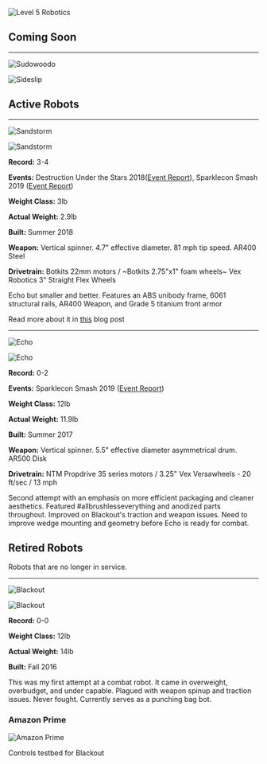 ![](https://i.imgur.com/e5rsld6.png "Level 5 Robotics") 



<style>
th, td {
    padding: 15px;
    text-align: left;
}
</style>

<div id="active"/>

## Coming Soon

---

![](https://i.imgur.com/l1argms.png "Sudowoodo")

![](https://i.imgur.com/d25Deac.png "Sideslip")

## Active Robots

---

![](https://i.imgur.com/sHEKu1z.png "Sandstorm") 

![](https://i.imgur.com/9s8z3tam.jpg "Sandstorm") 

**Record:** 3-4

**Events:** Destruction Under the Stars 2018([Event Report](http://www.jgermita.me/Sandstorm-Event-Report/)), Sparklecon Smash 2019 ([Event Report](http://www.jgermita.me/Sparklecon-Smash-Event-Report/))

**Weight Class:** 3lb

**Actual Weight:** 2.9lb

**Built:** Summer 2018

**Weapon:** Vertical spinner. 4.7" effective diameter. 81 mph tip speed. AR400 Steel

**Drivetrain:** Botkits 22mm motors / ~Botkits 2.75"x1" foam wheels~ Vex Robotics 3" Straight Flex Wheels

Echo but smaller and better. Features an ABS unibody frame, 6061 structural rails, AR400 Weapon, and Grade 5 titanium front armor

Read more about it in [this](http://www.jgermita.me/Sandstorm/) blog post

---

![](https://i.imgur.com/4i1ynSF.png "Echo") 

![](https://i.imgur.com/mOHeoP1m.png "Echo") 

**Record:** 0-2

**Events:** Sparklecon Smash 2019 ([Event Report](http://www.jgermita.me/Sparklecon-Smash-Event-Report/))

**Weight Class:** 12lb

**Actual Weight:** 11.9lb

**Built:** Summer 2017

**Weapon:** Vertical spinner. 5.5" effective diameter asymmetrical drum. AR500 Disk

**Drivetrain:** NTM Propdrive 35 series motors / 3.25" Vex Versawheels - 20 ft/sec / 13 mph

Second attempt with an emphasis on more efficient packaging and cleaner aesthetics. Featured #allbrushlesseverything and anodized parts throughout. Improved on Blackout's traction and weapon issues. Need to improve wedge mounting and geometry before Echo is ready for combat. 

<div id="retired"/>

## Retired Robots

Robots that are no longer in service. 

---

![](https://i.imgur.com/v1N655V.png "Blackout") 

![](https://i.imgur.com/iRiYpj0m.jpg "Blackout")

**Record:** 0-0

**Weight Class:** 12lb

**Actual Weight:** 14lb

**Built:** Fall 2016

This was my first attempt at a combat robot. It came in overweight, overbudget, and under capable. Plagued with weapon spinup and traction issues. Never fought. Currently serves as a punching bag bot.

### Amazon Prime

![](https://i.imgur.com/VLluqjl.gif "Amazon Prime")

Controls testbed for Blackout


